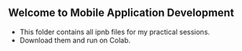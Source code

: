 ## Welcome to Mobile Application Development

- This folder contains all ipnb files for my practical sessions.
- Download them and run on Colab.
